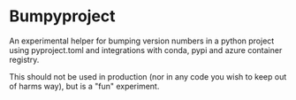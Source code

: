 # Bumpyproject

An experimental helper for bumping version numbers in a python project using pyproject.toml and integrations
with conda, pypi and azure container registry.

This should not be used in production (nor in any code you wish to keep out of harms way), but is a "fun" experiment.